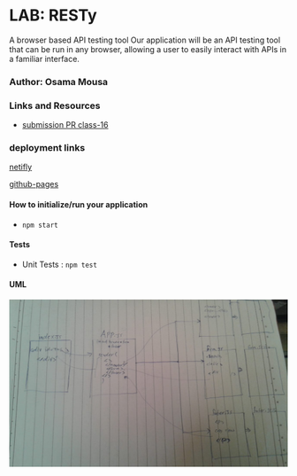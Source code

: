 # LAB: RESTy

A browser based API testing tool
Our application will be an API testing tool that can be run in any browser, allowing a user to easily interact with APIs in a familiar interface.

### Author: Osama Mousa

### Links and Resources

- [submission PR class-16](https://github.com/401-advanced-javascript-osama/resty/pull/2)

### deployment links
[netifly](https://resty-app-27.netlify.app/)

[github-pages](https://401-advanced-javascript-osama.github.io/resty/)

#### How to initialize/run your application

- `npm start`

#### Tests
- Unit Tests : `npm test`



#### UML

![basic react app](./uml/basic.jpeg)




